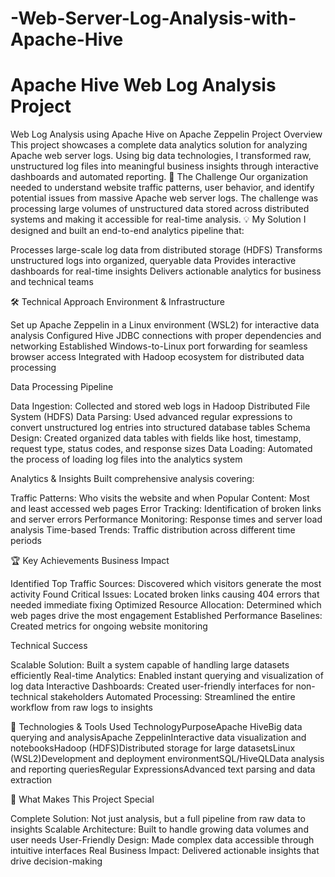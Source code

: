 # -Web-Server-Log-Analysis-with-Apache-Hive

# Apache Hive Web Log Analysis Project
Web Log Analysis using Apache Hive on Apache Zeppelin
Project Overview
This project showcases a complete data analytics solution for analyzing Apache web server logs. Using big data technologies, I transformed raw, unstructured log files into meaningful business insights through interactive dashboards and automated reporting.
🎯 The Challenge
Our organization needed to understand website traffic patterns, user behavior, and identify potential issues from massive Apache web server logs. The challenge was processing large volumes of unstructured data stored across distributed systems and making it accessible for real-time analysis.
💡 My Solution
I designed and built an end-to-end analytics pipeline that:

Processes large-scale log data from distributed storage (HDFS)
Transforms unstructured logs into organized, queryable data
Provides interactive dashboards for real-time insights
Delivers actionable analytics for business and technical teams

🛠️ Technical Approach
Environment & Infrastructure

Set up Apache Zeppelin in a Linux environment (WSL2) for interactive data analysis
Configured Hive JDBC connections with proper dependencies and networking
Established Windows-to-Linux port forwarding for seamless browser access
Integrated with Hadoop ecosystem for distributed data processing

Data Processing Pipeline

Data Ingestion: Collected and stored web logs in Hadoop Distributed File System (HDFS)
Data Parsing: Used advanced regular expressions to convert unstructured log entries into structured database tables
Schema Design: Created organized data tables with fields like host, timestamp, request type, status codes, and response sizes
Data Loading: Automated the process of loading log files into the analytics system

Analytics & Insights
Built comprehensive analysis covering:

Traffic Patterns: Who visits the website and when
Popular Content: Most and least accessed web pages
Error Tracking: Identification of broken links and server errors
Performance Monitoring: Response times and server load analysis
Time-based Trends: Traffic distribution across different time periods

🏆 Key Achievements
Business Impact

Identified Top Traffic Sources: Discovered which visitors generate the most activity
Found Critical Issues: Located broken links causing 404 errors that needed immediate fixing
Optimized Resource Allocation: Determined which web pages drive the most engagement
Established Performance Baselines: Created metrics for ongoing website monitoring

Technical Success

Scalable Solution: Built a system capable of handling large datasets efficiently
Real-time Analytics: Enabled instant querying and visualization of log data
Interactive Dashboards: Created user-friendly interfaces for non-technical stakeholders
Automated Processing: Streamlined the entire workflow from raw logs to insights

🚀 Technologies & Tools Used
TechnologyPurposeApache HiveBig data querying and analysisApache ZeppelinInteractive data visualization and notebooksHadoop (HDFS)Distributed storage for large datasetsLinux (WSL2)Development and deployment environmentSQL/HiveQLData analysis and reporting queriesRegular ExpressionsAdvanced text parsing and data extraction

🎯 What Makes This Project Special

Complete Solution: Not just analysis, but a full pipeline from raw data to insights
Scalable Architecture: Built to handle growing data volumes and user needs
User-Friendly Design: Made complex data accessible through intuitive interfaces
Real Business Impact: Delivered actionable insights that drive decision-making
